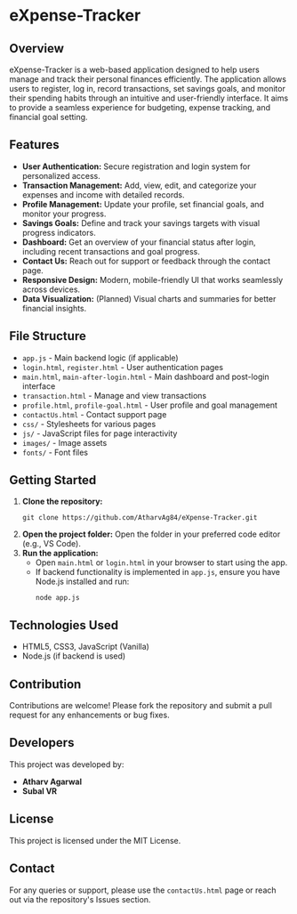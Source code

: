 # eXpense-Tracker

## Overview

eXpense-Tracker is a web-based application designed to help users manage and track their personal finances efficiently. The application allows users to register, log in, record transactions, set savings goals, and monitor their spending habits through an intuitive and user-friendly interface. It aims to provide a seamless experience for budgeting, expense tracking, and financial goal setting.

## Features

- **User Authentication:** Secure registration and login system for personalized access.
- **Transaction Management:** Add, view, edit, and categorize your expenses and income with detailed records.
- **Profile Management:** Update your profile, set financial goals, and monitor your progress.
- **Savings Goals:** Define and track your savings targets with visual progress indicators.
- **Dashboard:** Get an overview of your financial status after login, including recent transactions and goal progress.
- **Contact Us:** Reach out for support or feedback through the contact page.
- **Responsive Design:** Modern, mobile-friendly UI that works seamlessly across devices.
- **Data Visualization:** (Planned) Visual charts and summaries for better financial insights.

## File Structure

- `app.js` - Main backend logic (if applicable)
- `login.html`, `register.html` - User authentication pages
- `main.html`, `main-after-login.html` - Main dashboard and post-login interface
- `transaction.html` - Manage and view transactions
- `profile.html`, `profile-goal.html` - User profile and goal management
- `contactUs.html` - Contact support page
- `css/` - Stylesheets for various pages
- `js/` - JavaScript files for page interactivity
- `images/` - Image assets
- `fonts/` - Font files

## Getting Started

1. **Clone the repository:**
   ```
   git clone https://github.com/AtharvAg84/eXpense-Tracker.git
   ```
2. **Open the project folder:**
   Open the folder in your preferred code editor (e.g., VS Code).
3. **Run the application:**
   - Open `main.html` or `login.html` in your browser to start using the app.
   - If backend functionality is implemented in `app.js`, ensure you have Node.js installed and run:
     ```
     node app.js
     ```

## Technologies Used

- HTML5, CSS3, JavaScript (Vanilla)
- Node.js (if backend is used)

## Contribution

Contributions are welcome! Please fork the repository and submit a pull request for any enhancements or bug fixes.

## Developers

This project was developed by:

- **Atharv Agarwal**
- **Subal VR**

## License

This project is licensed under the MIT License.

## Contact

For any queries or support, please use the `contactUs.html` page or reach out via the repository's Issues section.
